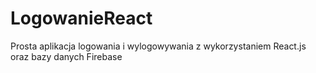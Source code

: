 # LogowanieReact
Prosta aplikacja logowania i wylogowywania z wykorzystaniem React.js oraz bazy danych Firebase


